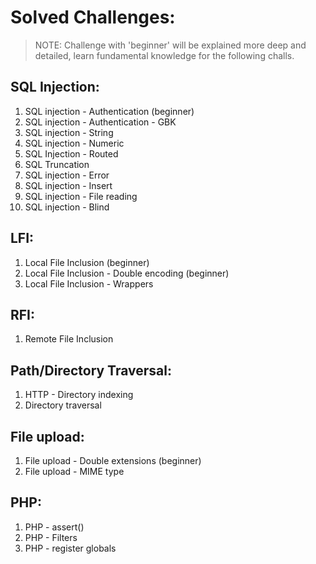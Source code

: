 # Solved Challenges:

> NOTE: Challenge with 'beginner' will be explained more deep and detailed, learn fundamental knowledge for the following challs.

## SQL Injection: 

1. SQL injection - Authentication (beginner)
2. SQL injection - Authentication - GBK
3. SQL injection - String
4. SQL injection - Numeric
5. SQL Injection - Routed
6. SQL Truncation
7. SQL injection - Error
8. SQL injection - Insert
9. SQL injection - File reading
10. SQL injection - Blind

## LFI:

1. Local File Inclusion (beginner)
2. Local File Inclusion - Double encoding (beginner)
3. Local File Inclusion - Wrappers

## RFI:

1. Remote File Inclusion

## Path/Directory Traversal:

1. HTTP - Directory indexing
2. Directory traversal

## File upload:

1. File upload - Double extensions (beginner)
2. File upload - MIME type

## PHP:

1. PHP - assert()
2. PHP - Filters
3. PHP - register globals
